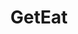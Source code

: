 ---
title: GetEat
description: Restaurant Website  asdads
link: "https://geteat.vercel.app/"
imagePath: "/projects/img-1.webp"
plateformImg: "/icons/web.png"

---